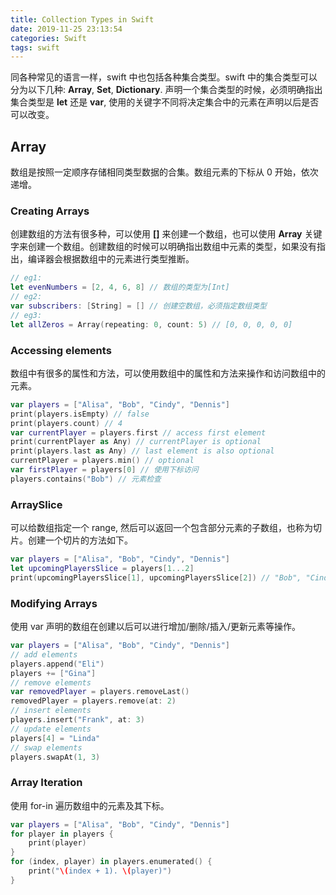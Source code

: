 ```yaml
---
title: Collection Types in Swift
date: 2019-11-25 23:13:54
categories: Swift
tags: swift
---
```

同各种常见的语言一样，swift 中也包括各种集合类型。swift 中的集合类型可以分为以下几种: **Array**, **Set**, **Dictionary**.
声明一个集合类型的时候，必须明确指出集合类型是 **let** 还是 **var**, 使用的关键字不同将决定集合中的元素在声明以后是否可以改变。

## Array

数组是按照一定顺序存储相同类型数据的合集。数组元素的下标从 0 开始，依次递增。

### Creating Arrays

创建数组的方法有很多种，可以使用 **[]** 来创建一个数组，也可以使用 **Array** 关键字来创建一个数组。创建数组的时候可以明确指出数组中元素的类型，如果没有指出，编译器会根据数组中的元素进行类型推断。

```swift
// eg1:
let evenNumbers = [2, 4, 6, 8] // 数组的类型为[Int]
// eg2:
var subscribers: [String] = [] // 创建空数组，必须指定数组类型
// eg3:
let allZeros = Array(repeating: 0, count: 5) // [0, 0, 0, 0, 0]
```

### Accessing elements

数组中有很多的属性和方法，可以使用数组中的属性和方法来操作和访问数组中的元素。

```swift
var players = ["Alisa", "Bob", "Cindy", "Dennis"]
print(players.isEmpty) // false
print(players.count) // 4
var currentPlayer = players.first // access first element
print(currentPlayer as Any) // currentPlayer is optional
print(players.last as Any) // last element is also optional
currentPlayer = players.min() // optional
var firstPlayer = players[0] // 使用下标访问
players.contains("Bob") // 元素检查
```

### ArraySlice

可以给数组指定一个 range, 然后可以返回一个包含部分元素的子数组，也称为切片。创建一个切片的方法如下。

```swift
var players = ["Alisa", "Bob", "Cindy", "Dennis"]
let upcomingPlayersSlice = players[1...2]
print(upcomingPlayersSlice[1], upcomingPlayersSlice[2]) // "Bob", "Cindy"
```

### Modifying Arrays

使用 var 声明的数组在创建以后可以进行增加/删除/插入/更新元素等操作。

```swift
var players = ["Alisa", "Bob", "Cindy", "Dennis"]
// add elements
players.append("Eli")
players += ["Gina"]
// remove elements
var removedPlayer = players.removeLast()
removedPlayer = players.remove(at: 2)
// insert elements
players.insert("Frank", at: 3)
// update elements
players[4] = "Linda"
// swap elements
players.swapAt(1, 3)
```

### Array Iteration

使用 for-in 遍历数组中的元素及其下标。

```swift
var players = ["Alisa", "Bob", "Cindy", "Dennis"]
for player in players {
    print(player)
}
for (index, player) in players.enumerated() {
    print("\(index + 1). \(player)")
}
```
